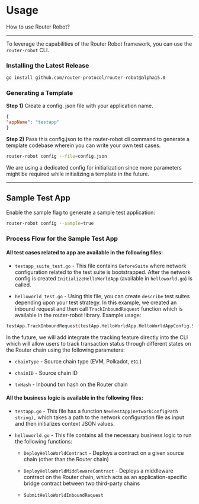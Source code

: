 # Usage 
How to use Router Robot?

---
To leverage the capabilities of the Router Robot framework, you can use the `router-robot` CLI.

### Installing the Latest Release
```bash
go install github.com/router-protocol/router-robot@alpha15.0
```

### Generating a Template

**Step 1)** Create a config. json file with your application name.
```json
{
"appName": "testapp"
}
```

**Step 2)** Pass this config.json to the router-robot cli command to generate a template codebase wherein you can write your own test cases.
```bash
router-robot config --file=config.json
```
We are using a dedicated config for initialization since more parameters might be required while initializing a template in the future.
 
---

## Sample Test App

Enable the sample flag to generate a sample test application:
```bash
router-robot config --sample=true
```


### Process Flow for the Sample Test App



#### All test cases related to app are available in the following files:

-   `testapp_suite_test.go` - This file contains `BeforeSuite` where network configuration related to the test suite is bootstrapped. After the network config is created `InitializeHelloWorldApp` (available in `helloworld.go`) is called.

-   `helloworld_test.go` - Using this file, you can create `describe` test suites depending upon your test strategy. In this example, we created an inbound request and then call `TrackInboundRequest` function which is available in the router-robot library. Example usage:
```bash
testApp.TrackInboundRequest(testApp.HelloWorldApp.HelloWorldAppConfig.SourceChainType, testApp.HelloWorldApp.HelloWorldAppConfig.SourceChainID, txHash)
```
In the future, we will add integrate the tracking feature directly into the CLI which will allow users to track transaction status through different states on the Router chain using the following parameters:

-   `chainType` - Source chain type (EVM, Polkadot, etc.)

-   `chainID` - Source chain ID

-   `txHash` - Inbound txn hash on the Router chain

#### All the business logic is available in the following files:

-   `testapp.go` - This file has a function `NewTestApp(networkConfigPath string),` which takes a path to the network configuration file as input and then initializes context JSON values.

-   `helloworld.go` - This file contains all the necessary business logic to run the following functions:

    -   `DeployHelloWorldContract` - Deploys a contract on a given source chain (other than the Router chain)

    -   `DeployHelloWorldMiddlewareContract` - Deploys a middleware contract on the Router chain, which acts as an application-specific bridge contract between two third-party chains

    -   `SubmitHelloWorldInboundRequest`